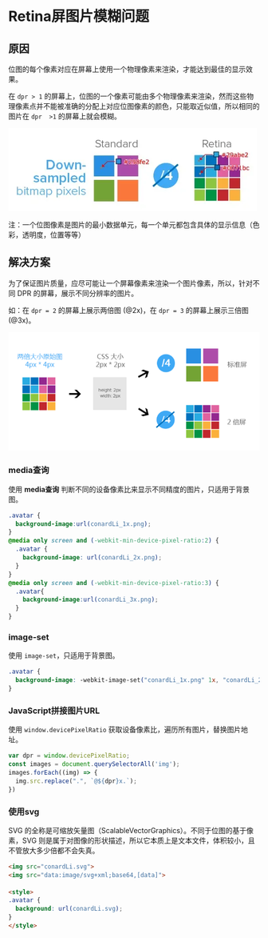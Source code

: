 # Retina屏图片模糊问题

## 原因

位图的每个像素对应在屏幕上使用一个物理像素来渲染，才能达到最佳的显示效果。

在 `dpr > 1` 的屏幕上，位图的一个像素可能由多个物理像素来渲染，然而这些物理像素点并不能被准确的分配上对应位图像素的颜色，只能取近似值，所以相同的图片在 `dpr  >1` 的屏幕上就会模糊。

![retina_image_01](./files/images/retina_image_01.png)

注：一个位图像素是图片的最小数据单元，每一个单元都包含具体的显示信息（色彩，透明度，位置等等）

## 解决方案

为了保证图片质量，应尽可能让一个屏幕像素来渲染一个图片像素，所以，针对不同 DPR 的屏幕，展示不同分辨率的图片。

如：在 `dpr = 2` 的屏幕上展示两倍图 (@2x)，在 `dpr = 3` 的屏幕上展示三倍图 (@3x)。

![retina_image_02](./files/images/retina_image_02.png)

### media查询

使用 **media查询** 判断不同的设备像素比来显示不同精度的图片，只适用于背景图。

``` css
.avatar {
  background-image:url(conardLi_1x.png);
}
@media only screen and (-webkit-min-device-pixel-ratio:2) {
  .avatar {
    background-image: url(conardLi_2x.png);
  }
}
@media only screen and (-webkit-min-device-pixel-ratio:3) {
  .avatar{
    background-image:url(conardLi_3x.png);
  }
}
```

### image-set

使用 `image-set`，只适用于背景图。

``` css
.avatar {
  background-image: -webkit-image-set("conardLi_1x.png" 1x, "conardLi_2x.png" 2x);
}
```

### JavaScript拼接图片URL

使用 `window.devicePixelRatio` 获取设备像素比，遍历所有图片，替换图片地址。

``` javascript
var dpr = window.devicePixelRatio;
const images = document.querySelectorAll('img');
images.forEach((img) => {
  img.src.replace(".", `@${dpr}x.`);
})
```

### 使用svg

SVG 的全称是可缩放矢量图（ScalableVectorGraphics）。不同于位图的基于像素，SVG 则是属于对图像的形状描述，所以它本质上是文本文件，体积较小，且不管放大多少倍都不会失真。

``` html
<img src="conardLi.svg">
<img src="data:image/svg+xml;base64,[data]">

<style>
.avatar {
  background: url(conardLi.svg);
}
</style>
```

